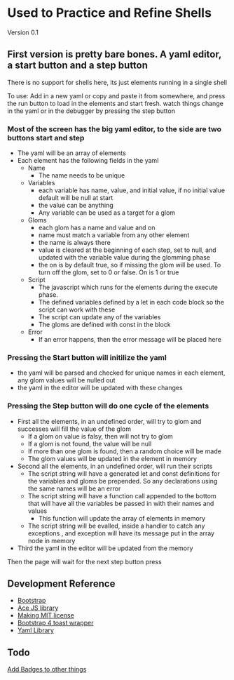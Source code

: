 # Used to Practice and Refine Shells

Version 0.1

## First version is pretty bare bones. A yaml editor, a start button and a step button 

There is no support for shells here, its just elements running in a single shell

To use:
Add in a new yaml or copy and paste it from somewhere, and press the run button to load in the elements and start fresh. 
watch things change in the yaml or in the debugger by pressing the step button

### Most of the screen has the big yaml editor, to the side are two buttons start and step

* The yaml will be an array of elements
* Each element has the following fields in the yaml
    * Name
        * The name needs to be unique
    * Variables
        * each variable has name, value, and initial value, if no initial value default will be null at start
        * the value can be anything
        * Any variable can be used as a target for a glom
    * Gloms
        * each glom has a name and value and on
        * name must match a variable from any other element
        * the name is always there 
        * value is cleared at the beginning of each step, set to null, and updated with the variable value during the glomming phase
        * the on is by default true, so if missing the glom will be used. To turn off the glom, set to 0 or false. On is 1 or true
    * Script
        * The javascript which runs for the elements during the execute phase.
        * The defined variables defined by a let in each code block so the script can work with these
        * The script can update any of the variables
        * The gloms are defined with const in the block
    * Error
        * If an error happens, then the error message will be placed here

### Pressing the Start button will initilize the yaml

* the yaml will be parsed and checked for unique names in each element, any glom values will be nulled out
* the yaml in the editor will be updated with these changes

### Pressing the Step button will do one cycle of the elements

* First all the elements, in an undefined order, will try to glom and successes will fill the value of the glom
   * If a glom on value is falsy, then will not try to glom 
   * If a glom is not found, the value will be null
   * If more than one glom is found, then a random choice will be made
   * The glom values will be updated in the element in memory 
* Second all the elements, in an undefined order, will run their scripts
   * The script string will have a generated let and const definitions for the variables and gloms be prepended.
     So any declarations using the same names will be an error
   * The script string will have a function call appended to the bottom that will have all the variables
     be passed in with their names and values 
       * This function will update the array of elements in memory
   * The script string will be evalled, inside a handler to catch any exceptions ,
     and exception will have its message put in the array node in memory
* Third the yaml in the editor will be updated from the memory 

Then the page will wait for the next step button press


## Development Reference

* [Bootstrap](https://getbootstrap.com/)
* [Ace JS library](https://ace.c9.io/) 
* [Making MIT license](https://license-generator.intm.org/)
* [Bootstrap 4 toast wrapper](https://github.com/Script47/Toast)
* [Yaml Library](https://github.com/nodeca/js-yaml)


## Todo

[Add Badges to other things](https://shields.io/category/version)
